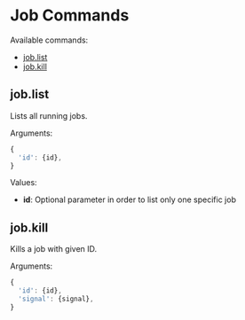 # Job Commands

Available commands:

- [job.list](#list)
- [job.kill](#kill)


<a id="list"></a>
## job.list

Lists all running jobs.

Arguments:
```javascript
{
  'id': {id},
}
```

Values:
- **id**: Optional parameter in order to list only one specific job

<a id="kill"></a>
## job.kill

Kills a job with given ID.

Arguments:
```javascript
{
  'id': {id},
  'signal': {signal},
}
```
